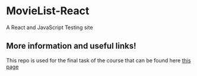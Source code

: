 # MovieList-React
A React and JavaScript Testing site

## More information and useful links!
This repo is used for the final task of the course that can be found here [this page](https://mau-webb.github.io/resurser/da395a-vt24/7-utvecklingsmetodik/i1/)

